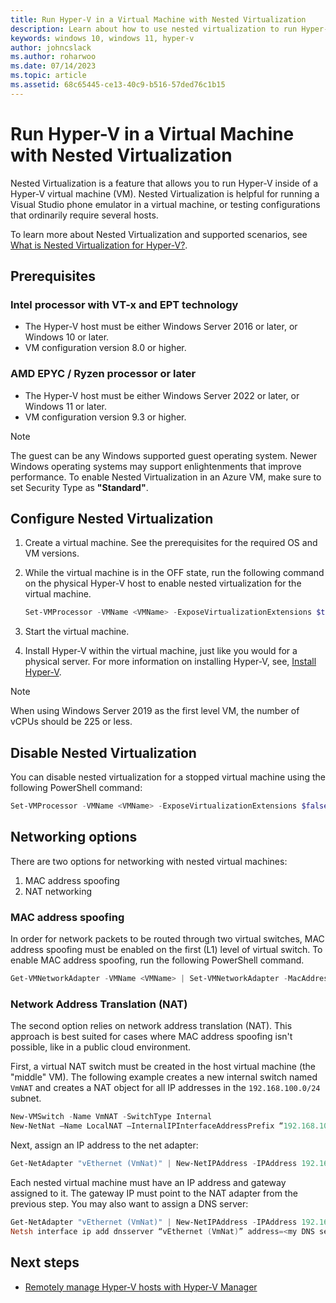 ```yaml
---
title: Run Hyper-V in a Virtual Machine with Nested Virtualization
description: Learn about how to use nested virtualization to run Hyper-V in a virtual machine to emulate configurations that normally require multiple hosts.
keywords: windows 10, windows 11, hyper-v
author: johncslack
ms.author: roharwoo
ms.date: 07/14/2023
ms.topic: article
ms.assetid: 68c65445-ce13-40c9-b516-57ded76c1b15
---
```


# Run Hyper-V in a Virtual Machine with Nested Virtualization

Nested Virtualization is a feature that allows you to run Hyper-V inside of a Hyper-V virtual machine (VM). Nested Virtualization is helpful for running a Visual Studio phone emulator in a virtual machine, or testing configurations that ordinarily require several hosts.

To learn more about Nested Virtualization and supported scenarios, see [What is Nested Virtualization for Hyper-V?](nested-virtualization.md).

## Prerequisites

### Intel processor with VT-x and EPT technology

- The Hyper-V host must be either Windows Server 2016 or later, or Windows 10 or later.
- VM configuration version 8.0 or higher.

### AMD EPYC / Ryzen processor or later

- The Hyper-V host must be either Windows Server 2022 or later, or Windows 11 or later.
- VM configuration version 9.3 or higher.

>[!NOTE]
> The guest can be any Windows supported guest operating system. Newer Windows operating systems may support enlightenments that improve performance.
> To enable Nested Virtualization in an Azure VM, make sure to set Security Type as **"Standard"**.

## Configure Nested Virtualization

1. Create a virtual machine. See the prerequisites for the required OS and VM versions.

1. While the virtual machine is in the OFF state, run the following command on the physical Hyper-V host to enable nested virtualization for the virtual machine.

   ```powershell
   Set-VMProcessor -VMName <VMName> -ExposeVirtualizationExtensions $true
   ```

1. Start the virtual machine.

1. Install Hyper-V within the virtual machine, just like you would for a physical server. For more information on installing Hyper-V, see, [Install Hyper-V](../quick-start/enable-hyper-v.md).

>[!NOTE]
> When using Windows Server 2019 as the first level VM, the number of vCPUs should be 225 or less.

## Disable Nested Virtualization

You can disable nested virtualization for a stopped virtual machine using the following PowerShell command:

```powershell
Set-VMProcessor -VMName <VMName> -ExposeVirtualizationExtensions $false
```

## Networking options

There are two options for networking with nested virtual machines:

1. MAC address spoofing
2. NAT networking

### MAC address spoofing

In order for network packets to be routed through two virtual switches, MAC address spoofing must be enabled on the first (L1) level of virtual switch. To enable MAC address spoofing, run the following PowerShell command.

```powershell
Get-VMNetworkAdapter -VMName <VMName> | Set-VMNetworkAdapter -MacAddressSpoofing On
```

### Network Address Translation (NAT)

The second option relies on network address translation (NAT). This approach is best suited for cases where MAC address spoofing isn't possible, like in a public cloud environment.

First, a virtual NAT switch must be created in the host virtual machine (the "middle" VM). The following example creates a new internal switch named `VmNAT` and creates a NAT object for all IP addresses in the `192.168.100.0/24` subnet.

```powershell
New-VMSwitch -Name VmNAT -SwitchType Internal
New-NetNat –Name LocalNAT –InternalIPInterfaceAddressPrefix “192.168.100.0/24”
```

Next, assign an IP address to the net adapter:

```powershell
Get-NetAdapter "vEthernet (VmNat)" | New-NetIPAddress -IPAddress 192.168.100.1 -AddressFamily IPv4 -PrefixLength 24
```

Each nested virtual machine must have an IP address and gateway assigned to it. The gateway IP must point to the NAT adapter from the previous step. You may also want to assign a DNS server:

```powershell
Get-NetAdapter "vEthernet (VmNat)" | New-NetIPAddress -IPAddress 192.168.100.2 -DefaultGateway 192.168.100.1 -AddressFamily IPv4 -PrefixLength 24
Netsh interface ip add dnsserver “vEthernet (VmNat)” address=<my DNS server>
```

## Next steps

- [Remotely manage Hyper-V hosts with Hyper-V Manager](/windows-server/virtualization/hyper-v/manage/remotely-manage-hyper-v-hosts)
